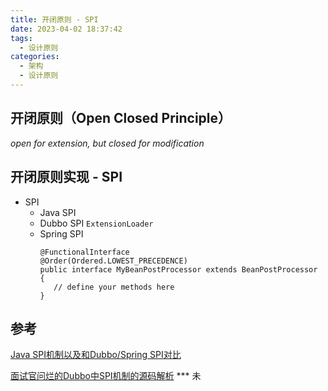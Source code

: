 ```yaml
---
title: 开闭原则 - SPI
date: 2023-04-02 18:37:42
tags:
  - 设计原则
categories:
  - 架构 
  - 设计原则
---
```


<p></p>
<!-- more -->



## 开闭原则（Open Closed Principle）
*open for extension, but closed for modification*

## 开闭原则实现 - SPI
+ SPI
  - Java SPI
  - Dubbo SPI
    ```ExtensionLoader```
  - Spring SPI
    ```
    @FunctionalInterface
    @Order(Ordered.LOWEST_PRECEDENCE)
    public interface MyBeanPostProcessor extends BeanPostProcessor {
       // define your methods here
    }
    ```

## 参考
[Java SPI机制以及和Dubbo/Spring SPI对比 ](https://www.cnblogs.com/mpyidudu/p/15808383.html)

[面试官问烂的Dubbo中SPI机制的源码解析](https://www.bilibili.com/video/BV1zp4y1q7fg/) *** 未 